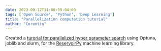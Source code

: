 ```yaml
---
date: 2023-09-12T11:00:59-04:00
tags: ['Open Source', 'Python', 'Deep Learning']
title: "Parallelization computation tutorial"
author: "Corentin"
---
```


Created a [turorial for parallelized hyper parameter search](https://github.com/reservoirpy/reservoirpy/tree/master/tutorials/4.a-Hyperparameter%20search%20with%20Optuna) using Optuna, joblib and slurm, for the [ReservoirPy](https://github.com/reservoirpy/reservoirpy) machine learning library.  



 

